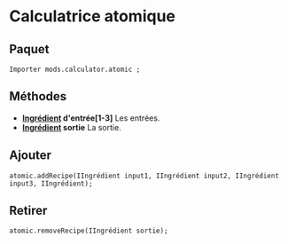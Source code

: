 # Calculatrice atomique

## Paquet
```zenscript
Importer mods.calculator.atomic ;
```

## Méthodes

- **[Ingrédient](/Vanilla/Variable_Types/IIngredient/) d'entrée[1-3]** Les entrées.
- **[Ingrédient](/Vanilla/Variable_Types/IIngredient/) sortie** La sortie.

## Ajouter
```zenscript
atomic.addRecipe(IIngrédient input1, IIngrédient input2, IIngrédient input3, IIngrédient);
```

## Retirer
```zenscript
atomic.removeRecipe(IIngrédient sortie);
```